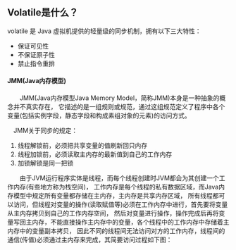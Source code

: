 ## Volatile是什么？
volatile 是 Java 虚拟机提供的轻量级的同步机制，拥有以下三大特性：
- 保证可见性
- 不保证原子性
- 禁止指令重排

#### JMM(Java内存模型)
&#8194;&#8194;&#8194;&#8194;JMM(Java内存模型Java Memory Model，简称JMM)本身是一种抽象的概念并不真实存在，
它描述的是一组规则或规范，通过这组规范定义了程序中各个变量(包括实例字段，静态字段和构成素组对象的元素)的访问方式。  

&#8194;&#8194;JMM关于同步的规定：
1. 线程解锁前，必须把共享变量的值刷新回只内存
2. 线程加锁前，必须读取主内存的最新值到自己的工作内存
3. 加锁解锁是同一把锁

&#8194;&#8194;&#8194;&#8194;由于JVM运行程序实体是线程，而每个线程创建时JVM都会为其创建一个工作内存(有些地方称为栈空间)，
工作内存是每个线程的私有数据区域，而Java内存模型中规定所有变量都存储在主内存，主内存是共享内存区域，
所有线程都可以访问，但线程对变量的操作(读取赋值等)必须在工作内存中进行，首先要将变量从主内存拷贝到自己的工作内存空间，
然后对变量进行操作，操作完成后再将变量写回主内存，不能直接操作主内存中的变量，各个线程中的工作内存中存储着主内存中的变量副本拷贝，
因此不同的线程间无法访问对方的工作内存，线程间的通信(传值)必须通过主内存来完成，其简要访问过程如下图：  
